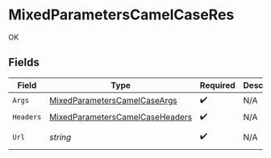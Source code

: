 # MixedParametersCamelCaseRes

OK


## Fields

| Field                                                                                              | Type                                                                                               | Required                                                                                           | Description                                                                                        | Example                                                                                            |
| -------------------------------------------------------------------------------------------------- | -------------------------------------------------------------------------------------------------- | -------------------------------------------------------------------------------------------------- | -------------------------------------------------------------------------------------------------- | -------------------------------------------------------------------------------------------------- |
| `Args`                                                                                             | [MixedParametersCamelCaseArgs](../../models/operations/MixedParametersCamelCaseArgs.md)            | :heavy_check_mark:                                                                                 | N/A                                                                                                |                                                                                                    |
| `Headers`                                                                                          | [MixedParametersCamelCaseHeaders](../../models/operations/MixedParametersCamelCaseHeaders.md)      | :heavy_check_mark:                                                                                 | N/A                                                                                                |                                                                                                    |
| `Url`                                                                                              | *string*                                                                                           | :heavy_check_mark:                                                                                 | N/A                                                                                                | http://localhost:35123/anything/mixedParams/path/pathValue/camelcase?query_string_param=queryValue |
